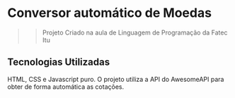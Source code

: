 # Conversor automático de Moedas
>> Projeto Criado na aula de Linguagem de Programação da Fatec Itu

## Tecnologias Utilizadas
HTML, CSS e Javascript puro.
O projeto utiliza a API do AwesomeAPI para obter de forma automática as cotações.